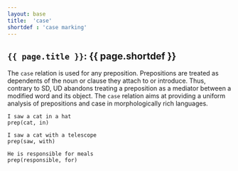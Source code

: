 ```yaml
---
layout: base
title:  'case'
shortdef : 'case marking'
---
```


## `{{ page.title }}`: {{ page.shortdef }}

The `case` relation is used for any preposition. Prepositions are treated as dependents of the noun or clause they attach to or introduce. Thus, contrary to SD, UD abandons treating a preposition as a mediator between a modified word and its object. The `case` relation aims at providing a uniform analysis of prepositions and case in morphologically rich languages.

~~~ sdparse
I saw a cat in a hat
prep(cat, in)
~~~

~~~ sdparse
I saw a cat with a telescope
prep(saw, with)
~~~

~~~ sdparse
He is responsible for meals
prep(responsible, for)
~~~
